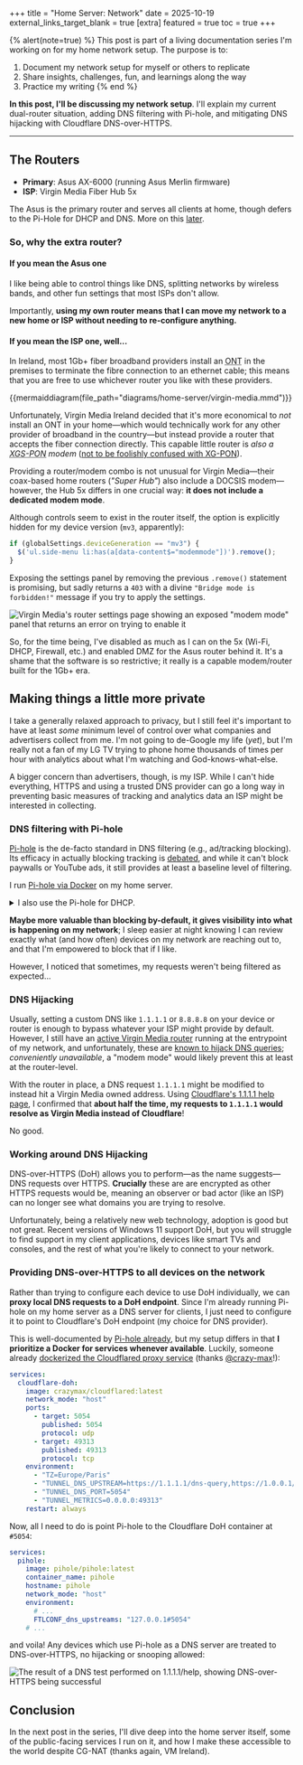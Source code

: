 +++
title = "Home Server: Network"
date = 2025-10-19
external_links_target_blank = true
[extra]
featured = true
toc = true
+++

<!-- Move to script -->
<script type="module">
  import mermaid from "https://cdn.jsdelivr.net/npm/mermaid@11/dist/mermaid.esm.min.mjs";
  import elkLayouts from "https://cdn.jsdelivr.net/npm/@mermaid-js/layout-elk@0/dist/mermaid-layout-elk.esm.min.mjs";
  // load and register the engine
  mermaid.registerLayoutLoaders(elkLayouts);
  mermaid.initialize({ startOnLoad: true });
</script>

{% alert(note=true) %}
This post is part of a living documentation series I'm working on for my home network setup. The purpose is to:

1. Document my network setup for myself or others to replicate
2. Share insights, challenges, fun, and learnings along the way
3. Practice my writing
{% end %}

**In this post, I'll be discussing my network setup**. I'll explain my current dual-router situation, adding DNS filtering with Pi-hole, and mitigating DNS hijacking with Cloudflare DNS-over-HTTPS.

---

## The Routers

- **Primary**: Asus AX-6000 (running Asus Merlin firmware)
- **ISP**: Virgin Media Fiber Hub 5x

The Asus is the primary router and serves all clients at home, though defers to the Pi-Hole for DHCP and DNS. More on this [later](#dns-filtering-with-pi-hole).

### So, why the extra router?

#### **If you mean the Asus one**

I like being able to control things like DNS, splitting networks by wireless bands, and other fun settings that most ISPs don't allow.

Importantly, **using my own router means that I can move my network to a new home or ISP without needing to re-configure anything.**

#### **If you mean the ISP one, well...**

In Ireland, most 1Gb+ fiber broadband providers install an <abbr title="Optical Network Terminator">ONT</abbr> in the premises to terminate the fibre connection to an ethernet cable; this means that you are free to use whichever router you like with these providers.

{{mermaiddiagram(file_path="diagrams/home-server/virgin-media.mmd")}}

Unfortunately, Virgin Media Ireland decided that it's more economical to _not_ install an ONT in your home—which would technically work for any other provider of broadband in the country—but instead provide a router that accepts the fiber connection directly. This capable little router is _also a <abbr title="10-Gigabit-capable (symmetric) passive optical network">XGS-PON</abbr> modem_ ([not to be foolishly confused with XG-PON](https://web.archive.org/web/20230907074628/https://www.nokia.com/blog/xg-pon-or-xgs-pon-dont-make-costly-spelling-mistake/)).

Providing a router/modem combo is not unusual for Virgin Media—their coax-based home routers (_"Super Hub"_) also include a DOCSIS modem—however, the Hub 5x differs in one crucial way: **it does not include a dedicated modem mode**.

Although controls seem to exist in the router itself, the option is explicitly hidden for my device version (`mv3`, apparently):

```js
if (globalSettings.deviceGeneration == "mv3") {
  $('ul.side-menu li:has(a[data-content$="modemmode"])').remove();
}
```

Exposing the settings panel by removing the previous `.remove()` statement is promising, but sadly returns a `403` with a divine `"Bridge mode is forbidden!"` message if you try to apply the settings.

![Virgin Media's router settings page showing an exposed "modem mode" panel that returns an error on trying to enable it](modem-mode.png#no-hover)

So, for the time being, I've disabled as much as I can on the 5x (Wi-Fi, DHCP, Firewall, etc.) and enabled DMZ for the Asus router behind it. It's a shame that the software is so restrictive; it really is a capable modem/router built for the 1Gb+ era.

## Making things a little more private

I take a generally relaxed approach to privacy, but I still feel it's important to have at least _some_ minimum level of control over what companies and advertisers collect from me. I'm not going to de-Google my life (_yet_), but I'm really not a fan of my LG TV trying to phone home thousands of times per hour with analytics about what I'm watching and God-knows-what-else.

A bigger concern than advertisers, though, is my ISP. While I can't hide everything, HTTPS and using a trusted DNS provider can go a long way in preventing basic measures of tracking and analytics data an ISP might be interested in collecting.

### DNS filtering with Pi-hole

[Pi-hole](https://pi-hole.net/) is the de-facto standard in DNS filtering (e.g., ad/tracking blocking). Its efficacy in actually blocking tracking is [debated](https://www.reddit.com/r/raspberry_pi/comments/111gkih/are_piholes_still_relevant/), and while it can't block paywalls or YouTube ads, it still provides at least a baseline level of filtering.

I run [Pi-hole via Docker](https://docs.pi-hole.net/docker/) on my home server.

<details>
<summary>I also use the Pi-hole for DHCP.</summary>
<p>
I'm still undecided on this in the long-term, but I haven't found it limiting for my use cases. It's fast, easy to configure, and means I can separate leases from my router.

<b>The downside:</b> if my server is down, clients have a hard time connecting!

</details>

**Maybe more valuable than blocking by-default, it gives visibility into what is happening on my network**; I sleep easier at night knowing I can review exactly what (and how often) devices on my network are reaching out to, and that I'm empowered to block that if I like.

However, I noticed that sometimes, my requests weren't being filtered as expected...

### DNS Hijacking

Usually, setting a custom DNS like `1.1.1.1` or `8.8.8.8` on your device or router is enough to bypass whatever your ISP might provide by default. However, I still have an [active Virgin Media router](#if-you-mean-the-isp-one-well) running at the entrypoint of my network, and unfortunately, these are [known to hijack DNS queries](https://community.virginmedia.com/discussions/Wireless/hub-5-intercepting-all-dns-queries/5378038); _conveniently unavailable_, a "modem mode" would likely prevent this at least at the router-level.

With the router in place, a DNS request `1.1.1.1` might be modified to instead hit a Virgin Media owned address. Using [Cloudflare's 1.1.1.1 help page](https://one.one.one.one/help/), I confirmed that **about half the time, my requests to `1.1.1.1` would resolve as Virgin Media instead of Cloudflare**!

No good.

### Working around DNS Hijacking

DNS-over-HTTPS (DoH) allows you to perform—as the name suggests—DNS requests over HTTPS. **Crucially** these are are encrypted as other HTTPS requests would be, meaning an observer or bad actor (like an ISP) can no longer see what domains you are trying to resolve.

Unfortunately, being a relatively new web technology, adoption is good but not great. Recent versions of Windows 11 support DoH, but you will struggle to find support in my client applications, devices like smart TVs and consoles, and the rest of what you're likely to connect to your network.

### Providing DNS-over-HTTPS to all devices on the network

Rather than trying to configure each device to use DoH individually, we can **proxy local DNS requests to a DoH endpoint**. Since I'm already running Pi-hole on my home server as a DNS server for clients, I just need to configure it to point to Cloudflare's DoH endpoint (my choice for DNS provider).

This is well-documented by [Pi-hole already](https://docs.pi-hole.net/guides/dns/cloudflared/), but my setup differs in that **I prioritize a Docker for services whenever available**. Luckily, someone already [dockerized the Cloudflared proxy service](https://github.com/crazy-max/docker-cloudflared) (thanks [@crazy-max](https://github.com/crazy-max)!):

```yaml
services:
  cloudflare-doh:
    image: crazymax/cloudflared:latest
    network_mode: "host"
    ports:
      - target: 5054
        published: 5054
        protocol: udp
      - target: 49313
        published: 49313
        protocol: tcp
    environment:
      - "TZ=Europe/Paris"
      - "TUNNEL_DNS_UPSTREAM=https://1.1.1.1/dns-query,https://1.0.0.1/dns-query"
      - "TUNNEL_DNS_PORT=5054"
      - "TUNNEL_METRICS=0.0.0.0:49313"
    restart: always
```

Now, all I need to do is point Pi-hole to the Cloudflare DoH container at `#5054`:

```yaml
services:
  pihole:
    image: pihole/pihole:latest
    container_name: pihole
    hostname: pihole
    network_mode: "host"
    environment:
      # ...
      FTLCONF_dns_upstreams: "127.0.0.1#5054"
    # ...
```

and voila! Any devices which use Pi-hole as a DNS server are treated to DNS-over-HTTPS, no hijacking or snooping allowed:

![The result of a DNS test performed on 1.1.1.1/help, showing DNS-over-HTTPS being successful](cf-doh.png#no-hover)

## Conclusion

In the next post in the series, I'll dive deep into the home server itself, some of the public-facing services I run on it, and how I make these accessible to the world despite CG-NAT (thanks again, VM Ireland).
